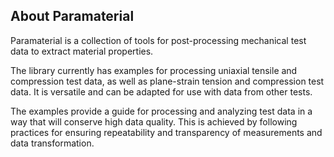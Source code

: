 ## About Paramaterial

Paramaterial is a collection of tools for post-processing mechanical test data to extract material properties. 

The library currently has examples for processing uniaxial tensile and compression test data, as well as plane-strain tension and compression test data. It is versatile and can be adapted for use with data from other tests.

The examples provide a guide for processing and analyzing test data in a way that will conserve high data quality. This is achieved by following practices for ensuring repeatability and transparency of measurements and data transformation.


